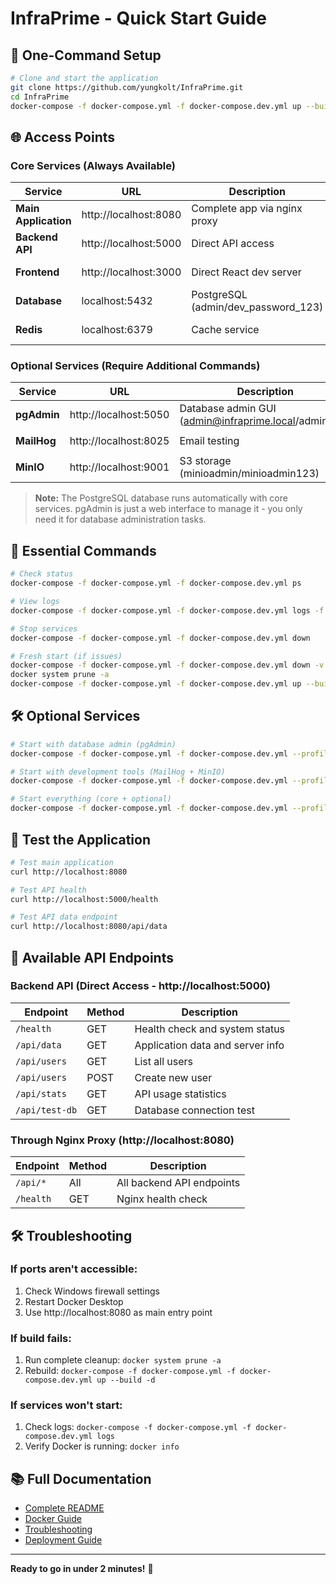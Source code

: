 # InfraPrime - Quick Start Guide

## 🚀 One-Command Setup

```bash
# Clone and start the application
git clone https://github.com/yungkolt/InfraPrime.git
cd InfraPrime
docker-compose -f docker-compose.yml -f docker-compose.dev.yml up --build -d
```

## 🌐 Access Points

### Core Services (Always Available)
| Service | URL | Description | Status |
|---------|-----|-------------|--------|
| **Main Application** | http://localhost:8080 | Complete app via nginx proxy | ✅ Active |
| **Backend API** | http://localhost:5000 | Direct API access | ✅ Active |
| **Frontend** | http://localhost:3000 | Direct React dev server | ✅ Active |
| **Database** | localhost:5432 | PostgreSQL (admin/dev_password_123) | ✅ Active |
| **Redis** | localhost:6379 | Cache service | ✅ Active |

### Optional Services (Require Additional Commands)
| Service | URL | Description | Command |
|---------|-----|-------------|---------|
| **pgAdmin** | http://localhost:5050 | Database admin GUI (admin@infraprime.local/admin123) | `--profile tools` |
| **MailHog** | http://localhost:8025 | Email testing | `--profile dev-tools` |
| **MinIO** | http://localhost:9001 | S3 storage (minioadmin/minioadmin123) | `--profile dev-tools` |

> **Note:** The PostgreSQL database runs automatically with core services. pgAdmin is just a web interface to manage it - you only need it for database administration tasks.

## 🔧 Essential Commands

```bash
# Check status
docker-compose -f docker-compose.yml -f docker-compose.dev.yml ps

# View logs
docker-compose -f docker-compose.yml -f docker-compose.dev.yml logs -f

# Stop services
docker-compose -f docker-compose.yml -f docker-compose.dev.yml down

# Fresh start (if issues)
docker-compose -f docker-compose.yml -f docker-compose.dev.yml down -v
docker system prune -a
docker-compose -f docker-compose.yml -f docker-compose.dev.yml up --build -d
```

## 🛠️ Optional Services

```bash
# Start with database admin (pgAdmin)
docker-compose -f docker-compose.yml -f docker-compose.dev.yml --profile tools up -d

# Start with development tools (MailHog + MinIO)
docker-compose -f docker-compose.yml -f docker-compose.dev.yml --profile dev-tools up -d

# Start everything (core + optional)
docker-compose -f docker-compose.yml -f docker-compose.dev.yml --profile tools --profile dev-tools up -d
```

## 🧪 Test the Application

```bash
# Test main application
curl http://localhost:8080

# Test API health
curl http://localhost:5000/health

# Test API data endpoint
curl http://localhost:8080/api/data
```

## 🔗 Available API Endpoints

### Backend API (Direct Access - http://localhost:5000)
| Endpoint | Method | Description |
|----------|--------|-------------|
| `/health` | GET | Health check and system status |
| `/api/data` | GET | Application data and server info |
| `/api/users` | GET | List all users |
| `/api/users` | POST | Create new user |
| `/api/stats` | GET | API usage statistics |
| `/api/test-db` | GET | Database connection test |

### Through Nginx Proxy (http://localhost:8080)
| Endpoint | Method | Description |
|----------|--------|-------------|
| `/api/*` | All | All backend API endpoints |
| `/health` | GET | Nginx health check |

## 🛠️ Troubleshooting

### If ports aren't accessible:
1. Check Windows firewall settings
2. Restart Docker Desktop
3. Use http://localhost:8080 as main entry point

### If build fails:
1. Run complete cleanup: `docker system prune -a`
2. Rebuild: `docker-compose -f docker-compose.yml -f docker-compose.dev.yml up --build -d`

### If services won't start:
1. Check logs: `docker-compose -f docker-compose.yml -f docker-compose.dev.yml logs`
2. Verify Docker is running: `docker info`

## 📚 Full Documentation

- [Complete README](README.md)
- [Docker Guide](docs/DOCKER.md)
- [Troubleshooting](docs/TROUBLESHOOTING.md)
- [Deployment Guide](docs/DEPLOYMENT.md)

---

**Ready to go in under 2 minutes!** 🎉
